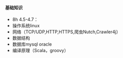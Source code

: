 #### 基础知识

* 8h 4.5-4.7：
* 操作系统linux
* 网络（TCP/UDP,HTTP,HTTPS,爬虫Nutch,Crawler4j）
* 数据结构
* 数据库mysql oracle
* 编译原理（Scala，groovy）



